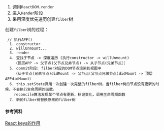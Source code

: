 
1. 调用`ReactDOM.render`
2. 进入`Render`阶段
3. 采用深度优先遍历创建`filber`树
   
  创建`filber`树的过程：
  ```
   // 执行APP()
    1. constructor
    2. willUnmount...
    3. render
    4. 查找子节点 -> 深度遍历 (执行constructor -> willUnmount)
      （顶层APP -> 父节点(父节点兄弟节点) -> 从子节点(兄弟节点)）
    5. commit阶段: filber对应的DOM节点渲染到视图中
      （从子节点(兄弟节点)didMount -> 父节点(父节点兄弟节点)didMount -> 顶层APPdidMount）
    6. this.setState调用一次创建一次完整的filber树，当filber树的节点没有更新的时候，不会执行生命周期的函数。
      reconcile算法发现某个节点有更新，标记变化，调用生命周期函数
    7. 新的filber树替换原来的filber树
  ```
  
#### 参考资料

[React keys的作用](https://zh-hans.reactjs.org/docs/reconciliation.html#keys)